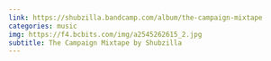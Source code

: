```yaml
---
link: https://shubzilla.bandcamp.com/album/the-campaign-mixtape
categories: music
img: https://f4.bcbits.com/img/a2545262615_2.jpg
subtitle: The Campaign Mixtape by Shubzilla
---
```

